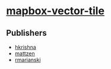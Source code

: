 # [mapbox-vector-tile](https://pypi.org/project/mapbox-vector-tile)



## Publishers
- [hkrishna](https://pypi.org/user/hkrishna)
- [mattzen](https://pypi.org/user/mattzen)
- [rmarianski](https://pypi.org/user/rmarianski)

